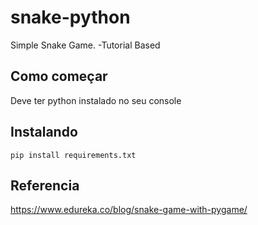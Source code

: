 # snake-python
Simple Snake Game. -Tutorial Based

## Como começar

Deve ter python instalado no seu console

## Instalando
```
pip install requirements.txt
```
## Referencia
https://www.edureka.co/blog/snake-game-with-pygame/

